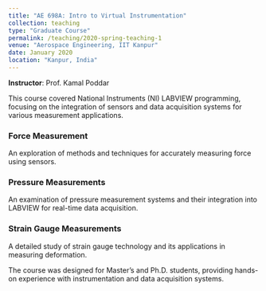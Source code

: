 ```yaml
---
title: "AE 698A: Intro to Virtual Instrumentation"
collection: teaching
type: "Graduate Course"
permalink: /teaching/2020-spring-teaching-1
venue: "Aerospace Engineering, IIT Kanpur"
date: January 2020
location: "Kanpur, India"
---
```


**Instructor**: Prof. Kamal Poddar

This course covered National Instruments (NI) LABVIEW programming, focusing on the integration of sensors and data acquisition systems for various measurement applications.

### Force Measurement
An exploration of methods and techniques for accurately measuring force using sensors.

### Pressure Measurements
An examination of pressure measurement systems and their integration into LABVIEW for real-time data acquisition.

### Strain Gauge Measurements
A detailed study of strain gauge technology and its applications in measuring deformation.

The course was designed for Master’s and Ph.D. students, providing hands-on experience with instrumentation and data acquisition systems.
